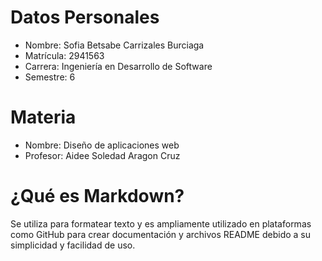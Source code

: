 # Datos Personales
- Nombre: Sofia Betsabe Carrizales Burciaga
- Matrícula: 2941563
- Carrera: Ingeniería en Desarrollo de Software
- Semestre: 6

# Materia
- Nombre: Diseño de aplicaciones web
- Profesor: Aidee Soledad Aragon Cruz

# ¿Qué es Markdown?
Se utiliza para formatear texto y es ampliamente utilizado en plataformas como GitHub para crear documentación y archivos README debido a su simplicidad y facilidad de uso.
